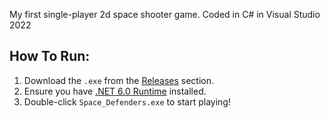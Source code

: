 My first single-player 2d space shooter game. Coded in C# in Visual Studio 2022

## How To Run:
1. Download the `.exe` from the [Releases]([https://github.com/Space-Defenders/bin/Debug](https://github.com/GitHubMat284/Space-Defenders/blob/main/bin/Debug/Space%20Defenders.exe)) section.
2. Ensure you have [.NET 6.0 Runtime](https://dotnet.microsoft.com/en-us/download/dotnet/6.0) installed.
3. Double-click `Space_Defenders.exe` to start playing!
